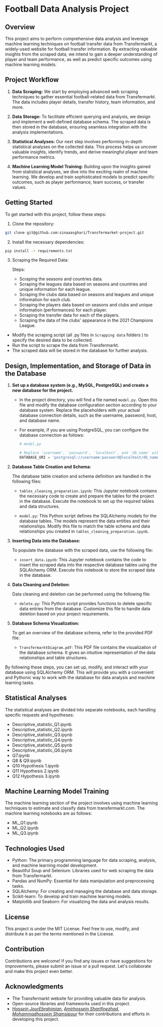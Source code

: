 # Football Data Analysis Project

## Overview

This project aims to perform comprehensive data analysis and leverage machine learning techniques on football transfer data from Transfermarkt, a widely-used website for football transfer information. By extracting valuable insights from the scraped data, we intend to gain a deeper understanding of player and team performance, as well as predict specific outcomes using machine learning models.

## Project Workflow

1. **Data Scraping:**
   We start by employing advanced web scraping techniques to gather essential football-related data from Transfermarkt. The data includes player details, transfer history, team information, and more.

2. **Data Storage:**
   To facilitate efficient querying and analysis, we design and implement a well-defined database schema. The scraped data is then stored in the database, ensuring seamless integration with the analysis implementations.

3. **Statistical Analyses:**
   Our next step involves performing in-depth statistical analyses on the collected data. This process helps us uncover valuable insights, identify trends, and derive meaningful player and team performance metrics.

4. **Machine Learning Model Training:**
   Building upon the insights gained from statistical analyses, we dive into the exciting realm of machine learning. We develop and train sophisticated models to predict specific outcomes, such as player performance, team success, or transfer values.

## Getting Started

To get started with this project, follow these steps:

1. Clone the repository:
```bash
git clone git@github.com:sinaaasghari/Transfermarket-project.git
```

2. Install the necessary dependencies:
``` bash
pip install -r requirements.txt
```
3. Scraping the Required Data:


   Steps:

    - Scraping the seasons and countries data.
    - Scraping the leagues data based on seasons and countries and unique information for each league.
    - Scraping the clubs data based on seasons and leagues and unique information for each club.
    - Scraping the players data based on seasons and clubs and unique information (performances) for each player.
    - Scraping the transfer data for each of the players.
    - Scraping the data of the clubs' appearance in the 2021 Champions League.

- Modify the scraping script (all .py files in `Scrapping data` folders ) to specify the desired data to be collected.
- Run the script to scrape the data from Transfermarkt.
- The scraped data will be stored in the database for further analysis.
## Design, Implementation, and Storage of Data in the Database

1. **Set up a database system (e.g., MySQL, PostgreSQL) and create a new database for the project.**

   - In the project directory, you will find a file named `model.py`. Open this file and modify the database configuration section according to your database system. Replace the placeholders with your actual database connection details, such as the username, password, host, and database name.

   - For example, if you are using PostgreSQL, you can configure the database connection as follows:

     ```python
     # model.py

     # Replace 'username', 'password', 'localhost', and 'db_name' with your actual database credentials and database name.
     DATABASE_URI = 'postgresql://username:password@localhost/db_name'
     ```


2. **Database Table Creation and Schema:**

   The database table creation and schema definition are handled in the following files:

   - `tables_cleaning_preparation.ipynb`: This Jupyter notebook contains the necessary code to create and prepare the tables for the project in the database. Execute the notebook to set up the required tables and data structures.

   - `model.py`: This Python script defines the SQLAlchemy models for the database tables. The models represent the data entities and their relationships. Modify this file to match the table schema and data relationships you created in `tables_cleaning_preparation.ipynb`.

3. **Inserting Data into the Database:**

   To populate the database with the scraped data, use the following file:

   - `insert_data.ipynb`: This Jupyter notebook contains the code to insert the scraped data into the respective database tables using the SQLAlchemy ORM. Execute this notebook to store the scraped data in the database.

4. **Data Cleaning and Deletion:**

   Data cleaning and deletion can be performed using the following file:

   - `delete.py`: This Python script provides functions to delete specific data entries from the database. Customize this file to handle data deletion based on your project requirements.

5. **Database Schema Visualization:**

   To get an overview of the database schema, refer to the provided PDF file:

   - `TransfermarktDiagram.pdf`: This PDF file contains the visualization of the database schema. It gives an intuitive representation of the data relationships and table structures.

By following these steps, you can set up, modify, and interact with your database using SQLAlchemy ORM. This will provide you with a convenient and Pythonic way to work with the database for data analysis and machine learning tasks.

## Statistical Analyses

The statistical analyses are divided into separate notebooks, each handling specific requests and hypotheses:

- Descriptive_statistic_Q1.ipynb
- Descriptive_statistic_Q2.ipynb
- Descriptive_statistic_Q3.ipynb
- Descriptive_statistic_Q4.ipynb
- Descriptive_statistic_Q5.ipynb
- Descriptive_statistic_Q6.ipynb
- Q7.ipynb
- Q8 & Q9.ipynb
- Q10 Hypothesis 1.ipynb
- Q11 Hypothesis 2.ipynb
- Q12 Hypothesis 3.ipynb

## Machine Learning Model Training

The machine learning section of the project involves using machine learning techniques to estimate and classify data from transfermarkt.com. The machine learning notebooks are as follows:

- ML_Q1.ipynb
- ML_Q2.ipynb
- ML_Q3.ipynb

## Technologies Used

- Python: The primary programming language for data scraping, analysis, and machine learning model development.
- Beautiful Soup and Selenium: Libraries used for web scraping the data from Transfermarkt.
- Pandas and NumPy: Essential for data manipulation and preprocessing tasks.
- SQLAlchemy: For creating and managing the database and data storage.
- Scikit-learn: To develop and train machine learning models.
- Matplotlib and Seaborn: For visualizing the data and analysis results.


## License

This project is under the MIT License. Feel free to use, modify, and distribute it as per the terms mentioned in the License.

## Contribution

Contributions are welcome! If you find any issues or have suggestions for improvements, please submit an issue or a pull request. Let's collaborate and make this project even better.

## Acknowledgments

- The Transfermarkt website for providing valuable data for analysis.
- Open-source libraries and frameworks used in this project.
-  [*Hossein JourEbrahimian*](https://github.com/H055EIN), [*Amirhossein Sharifinezhad*](https://github.com/Powerostad), [*Mohammadhossein Shamsipour*](https://github.com/Mound21k) for their contributions and efforts in developing this project.